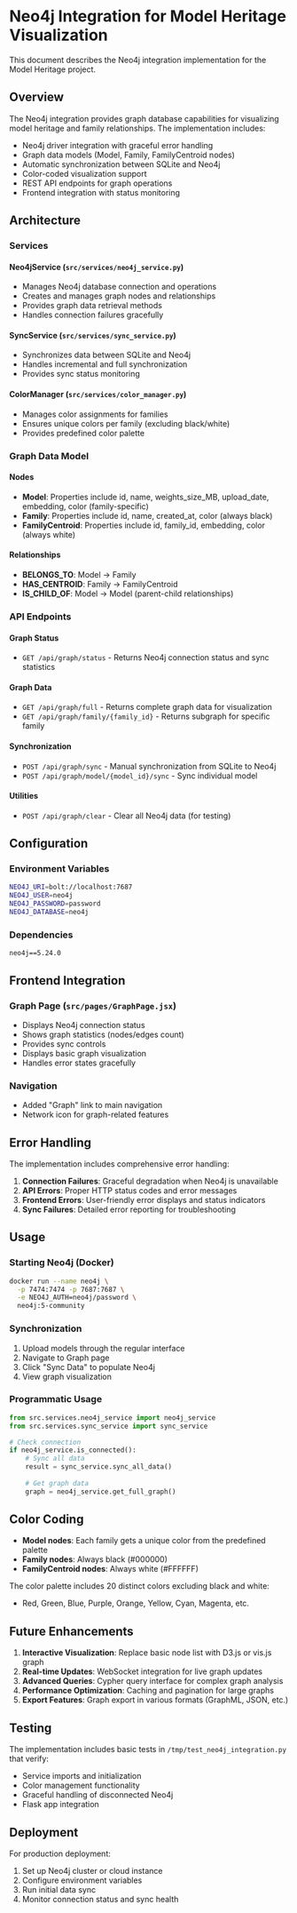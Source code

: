 # Neo4j Integration for Model Heritage Visualization

This document describes the Neo4j integration implementation for the Model Heritage project.

## Overview

The Neo4j integration provides graph database capabilities for visualizing model heritage and family relationships. The implementation includes:

- Neo4j driver integration with graceful error handling
- Graph data models (Model, Family, FamilyCentroid nodes)
- Automatic synchronization between SQLite and Neo4j
- Color-coded visualization support
- REST API endpoints for graph operations
- Frontend integration with status monitoring

## Architecture

### Services

#### Neo4jService (`src/services/neo4j_service.py`)
- Manages Neo4j database connection and operations
- Creates and manages graph nodes and relationships
- Provides graph data retrieval methods
- Handles connection failures gracefully

#### SyncService (`src/services/sync_service.py`)
- Synchronizes data between SQLite and Neo4j
- Handles incremental and full synchronization
- Provides sync status monitoring

#### ColorManager (`src/services/color_manager.py`)
- Manages color assignments for families
- Ensures unique colors per family (excluding black/white)
- Provides predefined color palette

### Graph Data Model

#### Nodes
- **Model**: Properties include id, name, weights_size_MB, upload_date, embedding, color (family-specific)
- **Family**: Properties include id, name, created_at, color (always black)
- **FamilyCentroid**: Properties include id, family_id, embedding, color (always white)

#### Relationships
- **BELONGS_TO**: Model → Family
- **HAS_CENTROID**: Family → FamilyCentroid  
- **IS_CHILD_OF**: Model → Model (parent-child relationships)

### API Endpoints

#### Graph Status
- `GET /api/graph/status` - Returns Neo4j connection status and sync statistics

#### Graph Data
- `GET /api/graph/full` - Returns complete graph data for visualization
- `GET /api/graph/family/{family_id}` - Returns subgraph for specific family

#### Synchronization
- `POST /api/graph/sync` - Manual synchronization from SQLite to Neo4j
- `POST /api/graph/model/{model_id}/sync` - Sync individual model

#### Utilities
- `POST /api/graph/clear` - Clear all Neo4j data (for testing)

## Configuration

### Environment Variables
```bash
NEO4J_URI=bolt://localhost:7687
NEO4J_USER=neo4j
NEO4J_PASSWORD=password
NEO4J_DATABASE=neo4j
```

### Dependencies
```
neo4j==5.24.0
```

## Frontend Integration

### Graph Page (`src/pages/GraphPage.jsx`)
- Displays Neo4j connection status
- Shows graph statistics (nodes/edges count)
- Provides sync controls
- Displays basic graph visualization
- Handles error states gracefully

### Navigation
- Added "Graph" link to main navigation
- Network icon for graph-related features

## Error Handling

The implementation includes comprehensive error handling:

1. **Connection Failures**: Graceful degradation when Neo4j is unavailable
2. **API Errors**: Proper HTTP status codes and error messages
3. **Frontend Errors**: User-friendly error displays and status indicators
4. **Sync Failures**: Detailed error reporting for troubleshooting

## Usage

### Starting Neo4j (Docker)
```bash
docker run --name neo4j \
  -p 7474:7474 -p 7687:7687 \
  -e NEO4J_AUTH=neo4j/password \
  neo4j:5-community
```

### Synchronization
1. Upload models through the regular interface
2. Navigate to Graph page
3. Click "Sync Data" to populate Neo4j
4. View graph visualization

### Programmatic Usage
```python
from src.services.neo4j_service import neo4j_service
from src.services.sync_service import sync_service

# Check connection
if neo4j_service.is_connected():
    # Sync all data
    result = sync_service.sync_all_data()
    
    # Get graph data
    graph = neo4j_service.get_full_graph()
```

## Color Coding

- **Model nodes**: Each family gets a unique color from the predefined palette
- **Family nodes**: Always black (#000000)
- **FamilyCentroid nodes**: Always white (#FFFFFF)

The color palette includes 20 distinct colors excluding black and white:
- Red, Green, Blue, Purple, Orange, Yellow, Cyan, Magenta, etc.

## Future Enhancements

1. **Interactive Visualization**: Replace basic node list with D3.js or vis.js graph
2. **Real-time Updates**: WebSocket integration for live graph updates
3. **Advanced Queries**: Cypher query interface for complex graph analysis
4. **Performance Optimization**: Caching and pagination for large graphs
5. **Export Features**: Graph export in various formats (GraphML, JSON, etc.)

## Testing

The implementation includes basic tests in `/tmp/test_neo4j_integration.py` that verify:
- Service imports and initialization
- Color management functionality
- Graceful handling of disconnected Neo4j
- Flask app integration

## Deployment

For production deployment:
1. Set up Neo4j cluster or cloud instance
2. Configure environment variables
3. Run initial data sync
4. Monitor connection status and sync health